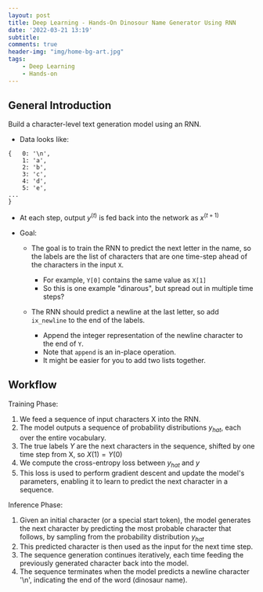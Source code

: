 ```yaml
---
layout: post
title: Deep Learning - Hands-On Dinosour Name Generator Using RNN
date: '2022-03-21 13:19'
subtitle: 
comments: true
header-img: "img/home-bg-art.jpg"
tags:
    - Deep Learning
    - Hands-on
---
```


## General Introduction

Build a character-level text generation model using an RNN.

- Data looks like:

```
{   0: '\n',
    1: 'a',
    2: 'b',
    3: 'c',
    4: 'd',
    5: 'e',
...
}
```

- At each step, output $y^{(t)}$ is fed back into the network as $x^{(t+1)}$

- Goal:
  - The goal is to train the RNN to predict the next letter in the name, so the labels are the list of characters that are one time-step ahead of the characters in the input `X`.
    - For example, `Y[0]` contains the same value as `X[1]`
    - So this is one example "dinarous", but spread out in multiple time steps?

  - The RNN should predict a newline at the last letter, so add `ix_newline` to the end of the labels.
    - Append the integer representation of the newline character to the end of `Y`.
    - Note that `append` is an in-place operation.
    - It might be easier for you to add two lists together.

## Workflow

Training Phase:

1. We feed a sequence of input characters X into the RNN.
2. The model outputs a sequence of probability distributions $y_{hat}$, each over the entire vocabulary.
3. The true labels $Y$ are the next characters in the sequence, shifted by one time step from X, so $X(1) = Y(0)$
4. We compute the cross-entropy loss between $y_{hat}$ and $y$
5. This loss is used to perform gradient descent and update the model's parameters, enabling it to learn to predict the next character in a sequence.

Inference Phase:

1. Given an initial character (or a special start token), the model generates the next character by predicting the most probable character that follows, by sampling from the probability distribution $y_{hat}$
2. This predicted character is then used as the input for the next time step.
3. The sequence generation continues iteratively, each time feeding the previously generated character back into the model.
4. The sequence terminates when the model predicts a newline character '\n', indicating the end of the word (dinosaur name).
